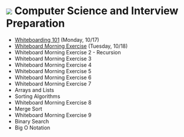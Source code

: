 # ![](https://ga-dash.s3.amazonaws.com/production/assets/logo-9f88ae6c9c3871690e33280fcf557f33.png) Computer Science and Interview Preparation

- [Whiteboarding 101](https://github.com/ga-adi-macaron/Course-Materials/tree/master/lessons/computer-science-and-interview-prep/whiteboarding-lesson) (Monday, 10/17)
- [Whiteboard Morning Exercise](https://github.com/ga-adi-macaron/Course-Materials/tree/master/lessons/computer-science-and-interview-prep/whiteboarding-morning-exercise-1) (Tuesday, 10/18)
- Whiteboard Morning Exercise 2 - Recursion
- Whiteboard Morning Exercise 3
- Whiteboard Morning Exercise 4
- Whiteboard Morning Exercise 5
- Whiteboard Morning Exercise 6
- Whiteboard Morning Exercise 7
- Arrays and Lists
- Sorting Algorithms
- Whiteboard Morning Exercise 8
- Merge Sort
- Whiteboard Morning Exercise 9
- Binary Search
- Big O Notation
